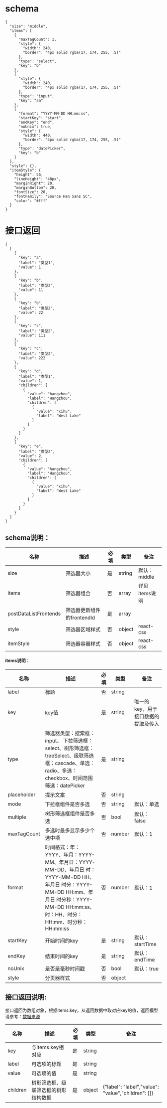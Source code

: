 # schema
```
{
  "size": "middle",
  "items": [
    {
      "maxTagCount": 1,
      "style": {
        "width": 240,
        "border": "4px solid rgba(17, 174, 255, .5)"
      },
      "type": "select",
      "key": "b"
    },
    {
      "style": {
        "width": 240,
        "border": "4px solid rgba(17, 174, 255, .5)"
      },
      "type": "input",
      "key": "aa"
    },
    {
      "format": "YYYY-MM-DD HH:mm:ss",
      "startKey": "start",
      "endKey": "end",
      "noUnix": true,
      "style": {
        "width": 440,
        "border": "4px solid rgba(17, 174, 255, .5)"
      },
      "type": "datePicker",
      "key": "b"
    }
  ],
  "style": {},
  "itemStyle": {
    "height": 56,
    "lineHeight": "48px",
    "marginRight": 20,
    "marginBottom": 20,
    "fontSize": 28,
    "fontFamily": "Source Han Sans SC",
    "color": "#fff"
  }
}
```

# 接口返回
```
{
  [
    {
      "key": "a",
      "label": "类型1",
      "value": 1
    },
    {
      "key": "b",
      "label": "类型2",
      "value": 11
    },
    {
      "key": "b",
      "label": "类型2",
      "value": 22
    },
    {
      "key": "c",
      "label": "类型2",
      "value": 111
    },
    {
      "key": "c",
      "label": "类型2",
      "value": 222
    },
    {
      "key": "d",
      "label": "类型1",
      "value": 1,
      "children": [
        {
          "value": "hangzhou",
          "label": "Hangzhou",
          "children": [
            {
              "value": "xihu",
              "label": "West Lake"
            }
          ]
        }
      ]
    },
    {
      "key": "e",
      "label": "类型2",
      "value": 2,
      "children": [
        {
          "value": "hangzhou",
          "label": "Hangzhou",
          "children": [
            {
              "value": "xihu",
              "label": "West Lake"
            }
          ]
        }
      ]
    }
  ]
}
```

## schema说明：
| 名称 | 描述 | 必填 | 类型 | 备注 |
|--|--|--|--|--|
| size | 筛选器大小 | 是 | string | 默认：middle |
| items | 筛选器组合 | 否 | array | 详见items说明 |
| postDataListFrontends | 筛选器更新组件的frontendId | 是 | array |  |
| style | 筛选器区域样式 | 否 | object | react-css |
| itemStyle | 筛选器容器样式 | 否 | object | react-css |

#### items说明：
| 名称 | 描述 | 必填 | 类型 | 备注 |
|--|--|--|--|--|
| label | 标题 | 否 | string |  |
| key | key值 | 是 | string | 唯一的key，用于接口数据的提取及传入 |
| type | 筛选器类型：搜索框：input、 下拉筛选框：select、树形筛选框：treeSelect、级联筛选框：cascade、单选：radio、多选：checkbox、时间范围筛选：datePicker | 是 | string |  |
| placeholder | 提示文案 | 否 | string |  |
| mode | 下拉框组件是否多选 | 否 | string | 默认：单选 |
| multiple | 树形筛选框组件是否多选 | 否 | bool | 默认：false |
| maxTagCount | 多选时最多显示多少个选中项 | 否 | number | 默认：1 |
| format | 时间格式：年：YYYY、年月：YYYY-MM、年月日：YYYY-MM-DD、年月日 时：YYYY-MM-DD HH、年月日 时分：YYYY-MM-DD HH:mm、年月日 时分秒：YYYY-MM-DD HH:mm:ss、时：HH、时分：HH:mm、时分秒：HH:mm:ss | 否 | number | 默认：1 |
| startKey | 开始时间的key | 是 | string | 默认：startTime |
| endKey | 结束时间的key | 是 | string | 默认：endTime |
| noUnix | 是否是毫秒时间戳 | 否 | bool | 默认：true |
| style | 分页器样式 | 否 | object |  |


## 接口返回说明:
接口返回为数组对象，根据items.key，从返回数据中取对应key的值，返回模型请参考：[数据来源](/数据来源.md)


| 名称 | 描述 | 必填 | 类型 |备注 |
|--|--|--|--|--|
| key | 与items.key相对应 | 是 | string |  |
| label | 可选项的标题 | 是 | string |  |
| value | 可选项的值 | 是 | string |  |
| children | 树形筛选框、级联筛选框的树形结构数据 | 是 | object | {"label": "label","value": "value","children": []} |